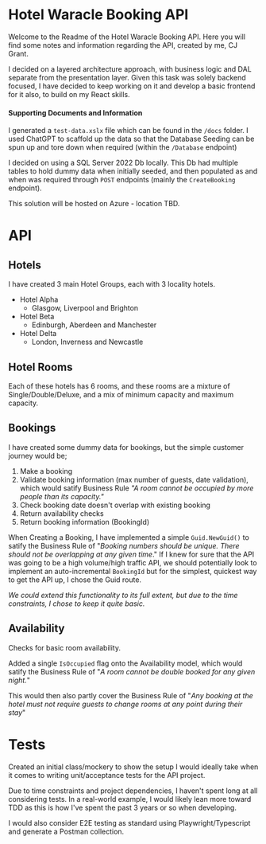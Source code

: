 # Hotel Waracle Booking API

Welcome to the Readme of the Hotel Waracle Booking API. Here you will find some notes and information regarding the API, created by me, CJ Grant.

I decided on a layered architecture approach, with business logic and DAL separate from the presentation layer. Given this task was solely backend focused, I have decided to keep working on it and develop a basic frontend for it also, to build on my React skills. 

#### Supporting Documents and Information

I generated a `test-data.xslx` file which can be found in the `/docs` folder. I used ChatGPT to scaffold up the data so that the Database Seeding can be spun up and tore down when required (within the `/Database` endpoint)

I decided on using a SQL Server 2022 Db locally. This Db had multiple tables to hold dummy data when initially seeded, and then populated as and when was required through `POST` endpoints (mainly the `CreateBooking` endpoint).

This solution will be hosted on Azure - location TBD.

# API

## Hotels
 
I have created 3 main Hotel Groups, each with 3 locality hotels.

- Hotel Alpha
    - Glasgow, Liverpool and Brighton
- Hotel Beta
    - Edinburgh, Aberdeen and Manchester
- Hotel Delta
    - London, Inverness and Newcastle

## Hotel Rooms

Each of these hotels has 6 rooms, and these rooms are a mixture of Single/Double/Deluxe, and a mix of minimum capacity and maximum capacity.

## Bookings

I have created some dummy data for bookings, but the simple customer journey would be;

1. Make a booking
2. Validate booking information (max number of guests, date validation), which would satify Business Rule *"A room cannot be occupied by more people than its capacity."*
3. Check booking date doesn't overlap with existing booking
4. Return availability checks
5. Return booking information (BookingId)

When Creating a Booking, I have implemented a simple `Guid.NewGuid()` to satify the Business Rule of "*Booking numbers should be unique. There should not be overlapping at any given time*." If I knew for sure that the API was going to be a high volume/high traffic API, we should potentially look to implement an auto-incremental `BookingId` but for the simplest, quickest way to get the API up, I chose the Guid route.

_We could extend this functionality to its full extent, but due to the time constraints, I chose to keep it quite basic._

## Availability

Checks for basic room availability.

Added a single `IsOccupied` flag onto the Availability model, which would satify the Business Rule of "*A room cannot be double booked for any given night.*"

This would then also partly cover the Business Rule of "*Any booking at the hotel must not require guests to change rooms at any point during their stay*"

# Tests

Created an initial class/mockery to show the setup I would ideally take when it comes to writing unit/acceptance tests for the API project.

Due to time constraints and project dependencies, I haven't spent long at all considering tests. In a real-world example, I would likely lean more toward TDD as this is how I've spent the past 3 years or so when developing.

I would also consider E2E testing as standard using Playwright/Typescript and generate a Postman collection.